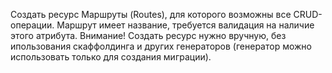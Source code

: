 Создать ресурс Маршруты (Routes), для которого возможны все CRUD-операции.
Маршрут имеет название, требуется валидация на наличие этого атрибута.
Внимание! Создать ресурс нужно вручную, без ипользования скаффолдинга и других генераторов (генератор можно использовать только для создания миграции).
